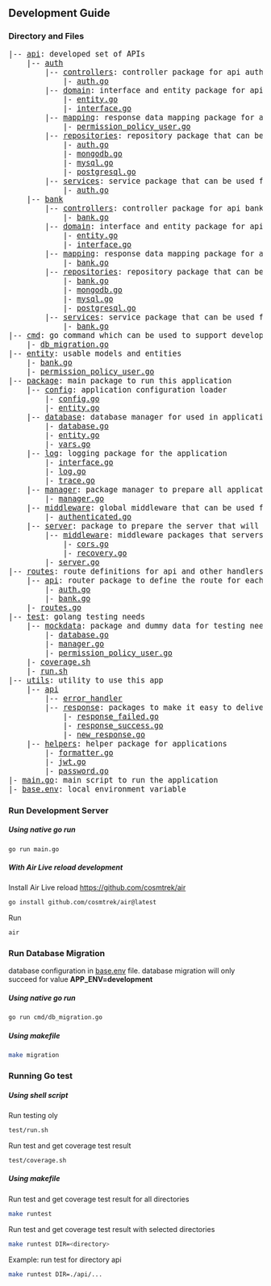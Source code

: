## Development Guide
### Directory and Files
<pre style="font-size: 15px; font-weigt: bold;">
|-- <a target="_blank" href="api/">api</a>: developed set of APIs
    |-- <a target="_blank" href="api/auth">auth</a>
        |-- <a target="_blank" href="api/auth/controllers">controllers</a>: controller package for api auth
            |- <a target="_blank" href="api/auth/controllers/auth.go">auth.go</a>
        |-- <a target="_blank" href="api/auth/domain">domain</a>: interface and entity package for api auth domain
            |- <a target="_blank" href="api/auth/domain/entity.go">entity.go</a>
            |- <a target="_blank" href="api/auth/domain/interface.go">interface.go</a>
        |-- <a target="_blank" href="api/auth/mapping">mapping</a>: response data mapping package for api auth
            |- <a target="_blank" href="api/auth/mapping/permission_policy_user.go">permission_policy_user.go</a>
        |-- <a target="_blank" href="api/auth/repositories">repositories</a>: repository package that can be used for api auth
            |- <a target="_blank" href="api/auth/repositories/auth.go">auth.go</a>
            |- <a target="_blank" href="api/auth/repositories/mongodb.go">mongodb.go</a>
            |- <a target="_blank" href="api/auth/repositories/mysql.go">mysql.go</a>
            |- <a target="_blank" href="api/auth/repositories/postgresql.go">postgresql.go</a>
        |-- <a target="_blank" href="api/auth/services">services</a>: service package that can be used for the auth api
            |- <a target="_blank" href="api/auth/services/auth.go">auth.go</a>
    |-- <a target="_blank" href="api/bank">bank</a>
        |-- <a target="_blank" href="api/bank/controllers">controllers</a>: controller package for api bank
            |- <a target="_blank" href="api/bank/controllers/bank.go">bank.go</a>
        |-- <a target="_blank" href="api/bank/domain">domain</a>: interface and entity package for api bank domain
            |- <a target="_blank" href="api/bank/domain/entity.go">entity.go</a>
            |- <a target="_blank" href="api/bank/domain/interface.go">interface.go</a>
        |-- <a target="_blank" href="api/bank/mapping">mapping</a>: response data mapping package for api bank
            |- <a target="_blank" href="api/bank/mapping/bank.go">bank.go</a>
        |-- <a target="_blank" href="api/bank/repositories">repositories</a>: repository package that can be used for api bank
            |- <a target="_blank" href="api/bank/repositories/bank.go">bank.go</a>
            |- <a target="_blank" href="api/bank/repositories/mongodb.go">mongodb.go</a>
            |- <a target="_blank" href="api/bank/repositories/mysql.go">mysql.go</a>
            |- <a target="_blank" href="api/bank/repositories/postgresql.go">postgresql.go</a>
        |-- <a target="_blank" href="api/bank/services">services</a>: service package that can be used for the bank api
            |- <a target="_blank" href="api/bank/services/bank.go">bank.go</a>
|-- <a target="_blank" href="cmd/">cmd</a>: go command which can be used to support development
    |- <a target="_blank" href="cmd/db_migration.go">db_migration.go</a>
|-- <a target="_blank" href="entity/">entity</a>: usable models and entities
    |- <a target="_blank" href="entity/bank.go">bank.go</a>
    |- <a target="_blank" href="entity/permission_policy_user.go">permission_policy_user.go</a>
|-- <a target="_blank" href="package/">package</a>: main package to run this application
    |-- <a target="_blank" href="package/config">config</a>: application configuration loader
        |- <a target="_blank" href="package/config/config.go">config.go</a>
        |- <a target="_blank" href="package/config/entity.go">entity.go</a>
    |-- <a target="_blank" href="package/database">database</a>: database manager for used in application
        |- <a target="_blank" href="package/database/database.go">database.go</a>
        |- <a target="_blank" href="package/database/entity.go">entity.go</a>
        |- <a target="_blank" href="package/database/vars.go">vars.go</a>
    |-- <a target="_blank" href="package/log">log</a>: logging package for the application
        |- <a target="_blank" href="package/log/interface.go">interface.go</a>
        |- <a target="_blank" href="package/log/log.go">log.go</a>
        |- <a target="_blank" href="package/log/trace.go">trace.go</a>
    |-- <a target="_blank" href="package/manager">manager</a>: package manager to prepare all application needs before the server started
        |- <a target="_blank" href="package/manager/manager.go">manager.go</a>
    |-- <a target="_blank" href="package/middleware">middleware</a>: global middleware that can be used for api routers
        |- <a target="_blank" href="package/middleware/authenticated.go">authenticated.go</a>
    |-- <a target="_blank" href="package/server">server</a>: package to prepare the server that will be used to run the application
        |-- <a target="_blank" href="package/server/middleware">middleware</a>: middleware packages that servers can use only
            |- <a target="_blank" href="package/server/middleware/cors.go">cors.go</a>
            |- <a target="_blank" href="package/server/middleware/recovery.go">recovery.go</a>
        |- <a target="_blank" href="package/server/server.go">server.go</a>
|-- <a target="_blank" href="routes/">routes</a>: route definitions for api and other handlers
    |-- <a target="_blank" href="routes/api">api</a>: router package to define the route for each api
        |- <a target="_blank" href="routes/api/auth.go">auth.go</a>
        |- <a target="_blank" href="routes/api/bank.go">bank.go</a>
    |- <a target="_blank" href="routes/routes.go">routes.go</a>
|-- <a target="_blank" href="test/">test</a>: golang testing needs
    |-- <a target="_blank" href="test/mockdata">mockdata</a>: package and dummy data for testing needs
        |- <a target="_blank" href="test/mockdata/database.go">database.go</a>
        |- <a target="_blank" href="test/mockdata/manager.go">manager.go</a>
        |- <a target="_blank" href="test/mockdata/permission_policy_user.go">permission_policy_user.go</a>
    |- <a target="_blank" href="test/coverage.sh">coverage.sh</a>
    |- <a target="_blank" href="test/run.sh">run.sh</a>
|-- <a target="_blank" href="utils/">utils</a>: utility to use this app
    |-- <a target="_blank" href="utils/api/">api</a>
        |-- <a target="_blank" href="utils/api/error_handler/">error_handler</a>
        |-- <a target="_blank" href="utils/api/response/">response</a>: packages to make it easy to deliver api response content
            |- <a target="_blank" href="utils/api/response/response_failed.go">response_failed.go</a>
            |- <a target="_blank" href="utils/api/response/response_success.go">response_success.go</a>
            |- <a target="_blank" href="utils/api/response/new_response.go">new_response.go</a>
    |-- <a target="_blank" href="utils/helpers/">helpers</a>: helper package for applications
        |- <a target="_blank" href="utils/helpers/formatter.go">formatter.go</a>
        |- <a target="_blank" href="utils/helpers/jwt.go">jwt.go</a>
        |- <a target="_blank" href="utils/helpers/password.go">password.go</a>
|- <a target="_blank" href="main.go">main.go</a>: main script to run the application
|- <a target="_blank" href="base.env">base.env</a>: local environment variable
</pre>

### Run Development Server
##### Using native go run
```sh
go run main.go
```

##### With Air Live reload development
Install Air Live reload <a target="_blank" href="https://github.com/cosmtrek/air">https://github.com/cosmtrek/air</a>
```sh
go install github.com/cosmtrek/air@latest
```
Run
```sh
air
```


### Run Database Migration
database configuration in [base.env](base.env) file. database migration will only succeed for value **APP_ENV=development**

##### Using native go run
```sh
go run cmd/db_migration.go
```

##### Using makefile
```sh
make migration
```


### Running Go test
##### Using shell script
Run testing oly
```sh
test/run.sh
```

Run test and get coverage test result
```sh
test/coverage.sh
```

##### Using makefile
Run test and get coverage test result for all directories
```sh
make runtest
```

Run test and get coverage test result with selected directories
```sh
make runtest DIR=<directory>
```
Example: run test for directory api
```sh
make runtest DIR=./api/...
```
